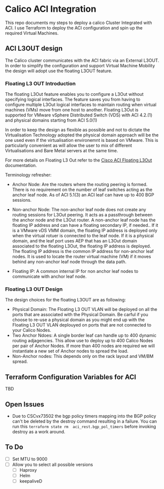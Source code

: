 # Calico ACI Integration

This repo documents my steps to deploy a calico Cluster Integrated with ACI.
I use Terraform to deploy the ACI configuration and spin up the required Virtual Machines.

## ACI L3OUT design

The Calico cluster communicates with the ACI fabric via an External L3OUT.
In order to simplify the configuration and support Virtual Machine Mobility the design will adopt use the floating L3OUT feature.

### Floating L3 OUT Introduction

The  floating L3Out feature enables you to configure a L3Out without specifying logical interfaces. The feature saves you from having to configure multiple L3Out logical interfaces to maintain routing when virtual machines (VMs) move from one host to another. Floating L3Out is supported for VMware vSphere Distributed Switch (VDS) with ACI 4.2.(1) and physical domains starting from ACI 5.0(1)

In order to keep the design as flexible as possible and not to dictate the Virtualisation Technology adopted the physical domain approach will be the one used even if the virtualisation environemnt is based on VMware. This is particularly convenient as will allow the user to mix of different Virtualisations and Bare Metal servers at the same time.

For more details on Floating L3 Out refer to the [Cisco ACI Floating L3Out](https://www.cisco.com/c/en/us/td/docs/switches/datacenter/aci/apic/sw/kb/Cisco-ACI-Floating-L3Out.html) documentation.

Terminology refresher:

* Anchor Node: Are the routers where the routing peering is formed. There is no requirement on the number  of leaf switches acting as the anchor leaf node. As of ACI 5.1(3) an ACI leaf can have up to 400 BGP sessions.

* Non-anchor Node:  The non-anchor leaf node does not create any routing sessions for L3Out peering. It acts as a passthrough between the anchor node and the L3Out router. A non-anchor leaf node has the floating IP address and can have a floating secondary IP, if needed.. If it is a VMware vDS VMM domain, the floating IP address is deployed only when the virtual rotuer is connected to the leaf node. If it is a physical domain, and the leaf port uses AEP that has an L3Out domain associated to the floating L3Out, the floating IP address is deployed. The floating IP address is the common IP address for non-anchor leaf nodes. It is used to locate the router virtual machine (VM) if it moves behind any non-anchor leaf node through the data path.

* Floating IP: A common internal IP for non anchor leaf nodes to communicate with anchor leaf node.

### Floating L3 OUT Design

The design choices for the floating L3OUT are as following:

* Physical Domain: The Floating L3 OUT VLAN will be deployed on all the ports that are associated with the Physical Domain. Be carful if you choose to re-use a physical domain as you might end up with the Floating L3 OUT VLAN deplouyed on ports that are not connected to your Calico Nodes.
* Two Anchor Ndoes: A single border leaf can handle up to 400 dynamic routing adjagencies. This allow use to deploy up to 400 Calico Nodes per pair of Anchor Nodes. If more than 400 nodes are required we will instantiate a new set of Anchor nodes to spread the load.
* Non-Anchor nodes: This depends only on the rack layout and VM/BM spread.

## Terraform Configuration Variables for ACI

TBD

## Open Issues

* Due to CSCvx73502 the bgp policy timers mapping into the BGP policy can't be deleted by the destroy command resulting in a failure. You can run this ```terraform state rm  aci_rest.bgp_pol_timers``` before invoking destroy as a work around.

## To Do

* [ ] Set MTU to 9000
* [ ] Allow you to select all possible versions
  * [ ] Haproxy
  * [ ] Helm
  * [ ] keepaliveD

